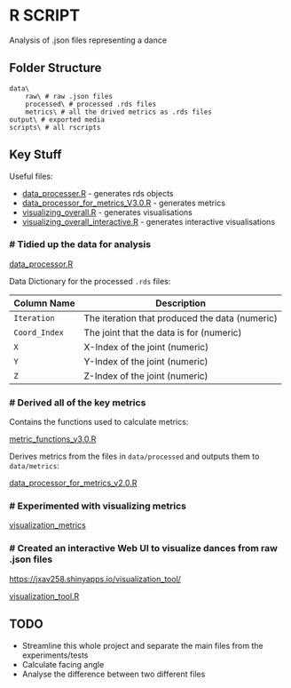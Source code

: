 # R SCRIPT

Analysis of .json files representing a dance

## Folder Structure

```
data\
    raw\ # raw .json files
    processed\ # processed .rds files
    metrics\ # all the drived metrics as .rds files
output\ # exported media
scripts\ # all rscripts
```

## Key Stuff

Useful files:

- [data_processer.R](https://github.com/jzho987/dance-ai-research-project/blob/feat/rscript/src/rscript/scripts/processing_the_data/data_processer.R) - generates rds objects
- [data_processor_for_metrics_V3.0.R](https://github.com/jzho987/dance-ai-research-project/blob/feat/rscript/src/rscript/scripts/calculating_metrics/data_processor_for_metrics_V3.0.R) - generates metrics
- [visualizing_overall.R](https://github.com/jzho987/dance-ai-research-project/blob/feat/rscript/src/rscript/scripts/visualizing_metrics/visualizing_overall.R) - generates visualisations
- [visualizing_overall_interactive.R](https://github.com/jzho987/dance-ai-research-project/blob/feat/rscript/src/rscript/scripts/visualizing_metrics/visualizing_overall_interactive.R) - generates interactive visualisations

### # Tidied up the data for analysis

[data_processor.R](https://github.com/jzho987/dance-ai-research-project/blob/feat/rscript/src/rscript/scripts/processing_the_data/data_processer.R)

Data Dictionary for the processed `.rds` files:

| Column Name   | Description                                    |
| ------------- | ---------------------------------------------- |
| `Iteration`   | The iteration that produced the data (numeric) |
| `Coord_Index` | The joint that the data is for (numeric)       |
| `X`           | X-Index of the joint (numeric)                 |
| `Y`           | Y-Index of the joint (numeric)                 |
| `Z`           | Z-Index of the joint (numeric)                 |

### # Derived all of the key metrics

Contains the functions used to calculate metrics:

[metric_functions_v3.0.R](https://github.com/jzho987/dance-ai-research-project/blob/feat/rscript/src/rscript/scripts/calculating_metrics/metric_functions_v3.0.R)

Derives metrics from the files in `data/processed` and outputs them to `data/metrics`:

[data_processor_for_metrics_v2.0.R](https://github.com/jzho987/dance-ai-research-project/blob/feat/rscript/src/rscript/scripts/calculating_metrics/data_processor_for_metrics_V2.0R)

### # Experimented with visualizing metrics

[visualization_metrics](https://github.com/jzho987/dance-ai-research-project/blob/feat/rscript/src/rscript/scripts/visualizing_metrics)

### # Created an interactive Web UI to visualize dances from raw .json files

https://jxav258.shinyapps.io/visualization_tool/

[visualization_tool.R](https://github.com/jzho987/dance-ai-research-project/blob/feat/rscript/src/rscript/scripts/visualization_tool/visualization_tool.R)

## TODO

- Streamline this whole project and separate the main files from the experiments/tests
- Calculate facing angle
- Analyse the difference between two different files
